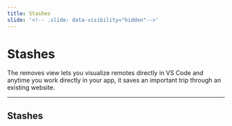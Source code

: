 ```yaml
---
title: Stashes
slide: '<!-- .slide: data-visibility="hidden"-->'
---
```


<!-- .slide: data-state="layout-title" class="bg-dark"-->

# Stashes

> >

The removes view lets you visualize remotes directly in VS Code and anytime you work directly in your app, it saves an important trip through an existing website.

---
## Stashes

> >

